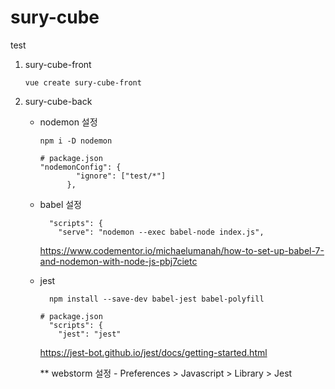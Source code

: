 # sury-cube

test
1. sury-cube-front
    ```
    vue create sury-cube-front
    ```

2. sury-cube-back
    - nodemon 설정 
        ```
        npm i -D nodemon
        ```
        ``` 
        # package.json
      "nodemonConfig": {
                "ignore": ["test/*"]
              },
        ```
        
    - babel 설정
      ```
        "scripts": {
          "serve": "nodemon --exec babel-node index.js",
      ```
      https://www.codementor.io/michaelumanah/how-to-set-up-babel-7-and-nodemon-with-node-js-pbj7cietc
    
    - jest
      ```
        npm install --save-dev babel-jest babel-polyfill
      ```
      ```
      # package.json
        "scripts": {
          "jest": "jest"
      ```
      https://jest-bot.github.io/jest/docs/getting-started.html
      
      ** webstorm 설정 - Preferences > Javascript > Library > Jest
